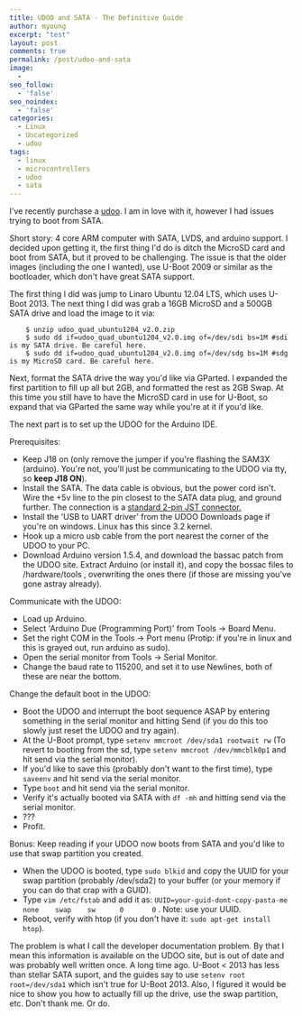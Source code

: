 ```yaml
---
title: UDOO and SATA - The Definitive Guide
author: myoung
excerpt: "test"
layout: post
comments: true
permalink: /post/udoo-and-sata
image:
  - 
seo_follow:
  - 'false'
seo_noindex:
  - 'false'
categories:
  - Linux
  - Uncategorized
  - udoo
tags:
  - linux
  - microcontrollers
  - udoo
  - sata
---
```

I've recently purchase a [udoo](https://www.udoo.org). I am in love with it, however I had issues trying to boot from SATA.<!--more-->

Short story: 4 core ARM computer with SATA, LVDS, and arduino support. I decided upon getting it, the first thing I'd do is ditch the MicroSD card and boot from SATA, but it proved to be challenging. The issue is that the older images (including the one I wanted), use U-Boot 2009 or similar as the bootloader, which don't have great SATA support. 

The first thing I did was jump to Linaro Ubuntu 12.04 LTS, which uses U-Boot 2013. The next thing I did was grab a 16GB MicroSD and a 500GB SATA drive and load the image to it via:

        $ unzip udoo_quad_ubuntu1204_v2.0.zip
        $ sudo dd if=udoo_quad_ubuntu1204_v2.0.img of=/dev/sdi bs=1M #sdi is my SATA drive. Be careful here.
        $ sudo dd if=udoo_quad_ubuntu1204_v2.0.img of=/dev/sdg bs=1M #sdg is my MicroSD card. Be careful here.

Next, format the SATA drive the way you'd like via GParted. I expanded the first partition to fill up all but 2GB, and formatted the rest as 2GB Swap. At this time you still have to have the MicroSD card in use for U-Boot, so expand that via GParted the same way while you're at it if you'd like.

The next part is to set up the UDOO for the Arduino IDE. 

Prerequisites:

  * Keep J18 on (only remove the jumper if you're flashing the SAM3X (arduino). You're not, you'll just be communicating to the UDOO via tty, so **keep J18 ON**). 
  * Install the SATA. The data cable is obvious, but the power cord isn't. Wire the +5v line to the pin closest to the SATA data plug, and ground further. The connection is a [standard 2-pin JST connector.](https://www.adafruit.com/products/261)
  * Install the 'USB to UART driver' from the UDOO Downloads page if you're on windows. Linux has this since 3.2 kernel.
  * Hook up a micro usb cable from the port nearest the corner of the UDOO to your PC. 
  * Download Arduino version 1.5.4, and download the bassac patch from the UDOO site. Extract Arduino (or install it), and copy the bossac files to <arduino dir>/hardware/tools , overwriting the ones there (if those are missing you've gone astray already). 

Communicate with the UDOO:

  * Load up Arduino.
  * Select 'Arduino Due (Programming Port)' from Tools -> Board Menu. 
  * Set the right COM in the Tools -> Port menu (Protip: if you're in linux and this is grayed out, run arduino as sudo). 
  * Open the serial monitor from Tools -> Serial Monitor.
  * Change the baud rate to 115200, and set it to use Newlines, both of these are near the bottom.

Change the default boot in the UDOO:

  * Boot the UDOO and interrupt the boot sequence ASAP by entering something in the serial monitor and hitting Send (if you do this too slowly just reset the UDOO and try again).
  * At the U-Boot prompt, type ``setenv mmcroot /dev/sda1 rootwait rw`` (To revert to booting from the sd, type ``setenv mmcroot /dev/mmcblk0p1`` and hit send via the serial monitor).
  * If you'd like to save this (probably don't want to the first time), type ``saveenv`` and hit send via the serial monitor.
  * Type ``boot`` and hit send via the serial monitor.
  * Verify it's actually booted via SATA with ``df -mh`` and hitting send via the serial monitor.
  * ???
  * Profit.

Bonus: Keep reading if your UDOO now boots from SATA and you'd like to use that swap partition you created.

  * When the UDOO is booted, type ``sudo blkid`` and copy the UUID for your swap partition (probably /dev/sda2) to your buffer (or your memory if you can do that crap with a GUID).
  * Type ``vim /etc/fstab`` and add it as: ``UUID=your-guid-dont-copy-pasta-me       none    swap    sw      0       0`` . Note: use your UUID.
  * Reboot, verify with htop (if you don't have it: ``sudo apt-get install htop``).


The problem is what I call the developer documentation problem. By that I mean this information is available on the UDOO site, but is out of date and was probably well written once. A long time ago. U-Boot < 2013 has less than stellar SATA suport, and the guides say to use ``setenv root root=/dev/sda1`` which isn't true for U-Boot 2013. Also, I figured it would be nice to show you how to actually fill up the drive, use the swap partition, etc. Don't thank me. Or do.
